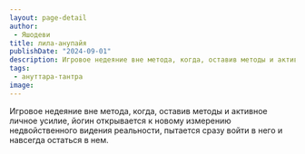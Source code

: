 ```yaml
---
layout: page-detail
author:
 - Яшодеви
title: лила-анупайя
publishDate: "2024-09-01"
description: Игровое недеяние вне метода, когда, оставив методы и активное личное усилие, йогин открывается к новому измерению недвойственного видения реальности, пытается сразу войти в него и навсегда остаться в нем.
tags:
 - ануттара-тантра
image: 
---
```


Игровое недеяние вне метода, когда, оставив методы и активное личное усилие, йогин открывается к новому измерению недвойственного видения реальности, пытается сразу войти в него и навсегда остаться в нем.

